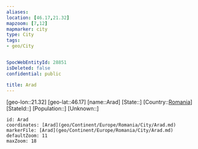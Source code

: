 ```yaml
---
aliases: 
location: [46.17,21.32]
mapzoom: [7,12] 
mapmarker: city 
type: City
tags:
- geo/City


SpocWebEntityId: 28851
isDeleted: false
confidential: public

title: Arad
---
```

[geo-lon::21.32]
[geo-lat::46.17]
[name::Arad]
[State::]
[Country::[Romania](geo/Continent/Europe/Romania.md)]
[StateId::]
[Population::]
[Unknown::]


```leaflet
id: Arad
coordinates: [Arad](geo/Continent/Europe/Romania/City/Arad.md)
markerFile: [Arad](geo/Continent/Europe/Romania/City/Arad.md)
defaultZoom: 11 
maxZoom: 18
```


